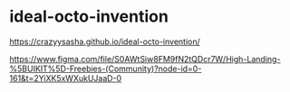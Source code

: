 # ideal-octo-invention

https://crazyysasha.github.io/ideal-octo-invention/


https://www.figma.com/file/S0AWtSiw8FM9fN2tQDcr7W/High-Landing-%5BUIKIT%5D-Freebies-(Community)?node-id=0-161&t=2YiXK5xWXukUJaaD-0
